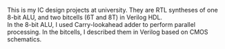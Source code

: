 This is my IC design projects at university. They are RTL syntheses of one 8-bit ALU, and two bitcells (6T and 8T) in Verilog HDL.<br>
In the 8-bit ALU, I used Carry-lookahead adder to perform parallel processing.
In the bitcells, I described them in Verilog based on CMOS schematics.
